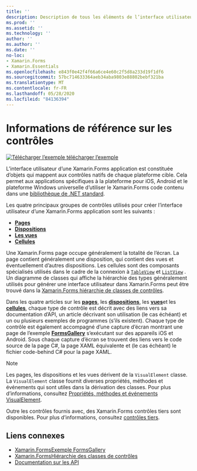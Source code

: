 ```yaml
---
title: ''
description: Description de tous les éléments de l’interface utilisateur utilisés pour construire une Xamarin.Forms application. Cet article répertorie les groupes de contrôle qui composent l’interface utilisateur d’une Xamarin.Forms application.
ms.prod: ''
ms.assetid: ''
ms.technology: ''
author: ''
ms.author: ''
ms.date: ''
no-loc:
- Xamarin.Forms
- Xamarin.Essentials
ms.openlocfilehash: e843f0e42f4f66a6ce4e60c2f5d8a233d19f1df6
ms.sourcegitcommit: 57bc714633364aeb34aba9803e88802bebf321ba
ms.translationtype: MT
ms.contentlocale: fr-FR
ms.lasthandoff: 05/28/2020
ms.locfileid: "84136394"
---
```

# <a name="controls-reference"></a>Informations de référence sur les contrôles

[![Télécharger ](~/media/shared/download.png) l’exemple télécharger l’exemple](https://docs.microsoft.com/samples/xamarin/xamarin-forms-samples/formsgallery/)

L’interface utilisateur d’une Xamarin.Forms application est constituée d’objets qui mappent aux contrôles natifs de chaque plateforme cible. Cela permet aux applications spécifiques à la plateforme pour iOS, Android et le plateforme Windows universelle d’utiliser le Xamarin.Forms code contenu dans une [bibliothèque de .NET standard](~/cross-platform/app-fundamentals/net-standard.md).

Les quatre principaux groupes de contrôles utilisés pour créer l’interface utilisateur d’une Xamarin.Forms application sont les suivants :

- [**Pages**](pages.md)
- [**Dispositions**](layouts.md)
- [**Les vues**](views.md)
- [**Cellules**](cells.md)

Une Xamarin.Forms page occupe généralement la totalité de l’écran. La page contient généralement une disposition, qui contient des vues et éventuellement d’autres dispositions. Les cellules sont des composants spécialisés utilisés dans le cadre de la connexion à [`TableView`](views.md#tableview) et [`ListView`](views.md#listview) . Un diagramme de classes qui affiche la hiérarchie des types généralement utilisés pour générer une interface utilisateur dans Xamarin.Forms peut être trouvé dans la [ Xamarin.Forms hiérarchie de classes de contrôles](~/xamarin-forms/internals/class-hierarchy.md).

Dans les quatre articles sur les [**pages**](pages.md), les [**dispositions**](layouts.md), les [**vues**](views.md)et les [**cellules**](cells.md), chaque type de contrôle est décrit avec des liens vers sa documentation d’API, un article décrivant son utilisation (le cas échéant) et un ou plusieurs exemples de programmes (s’ils existent). Chaque type de contrôle est également accompagné d’une capture d’écran montrant une page de l’exemple [**FormsGallery**](https://docs.microsoft.com/samples/xamarin/xamarin-forms-samples/formsgallery) s’exécutant sur des appareils iOS et Android. Sous chaque capture d’écran se trouvent des liens vers le code source de la page C#, la page XAML équivalente et (le cas échéant) le fichier code-behind C# pour la page XAML.

> [!NOTE]
> Les pages, les dispositions et les vues dérivent de la `VisualElement` classe. La `VisualElement` classe fournit diverses propriétés, méthodes et événements qui sont utiles dans la dérivation des classes. Pour plus d’informations, consultez [Propriétés, méthodes et événements VisualElement](common-properties.md).

Outre les contrôles fournis avec, des Xamarin.Forms contrôles tiers sont disponibles. Pour plus d’informations, consultez [contrôles tiers](thirdparty.md).

## <a name="related-links"></a>Liens connexes

- [Xamarin.FormsExemple FormsGallery](https://docs.microsoft.com/samples/xamarin/xamarin-forms-samples/formsgallery)
- [Xamarin.FormsHiérarchie des classes de contrôles](~/xamarin-forms/internals/class-hierarchy.md)
- [Documentation sur les API](https://docs.microsoft.com/dotnet/api/xamarin.forms?view=xamarin-forms)
